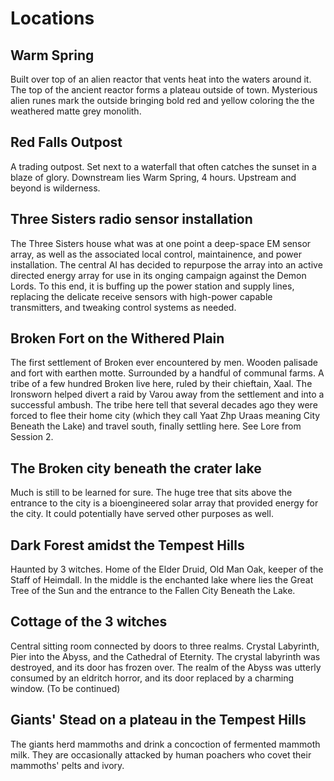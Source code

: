 # Locations

## Warm Spring
Built over top of an alien reactor that vents heat into the waters around it.  The top of the ancient reactor forms a plateau outside of town.  Mysterious alien runes mark the outside bringing bold red and yellow coloring the the weathered matte grey monolith.

## Red Falls Outpost
A trading outpost.  Set next to a waterfall that often catches the sunset in a blaze of glory.  Downstream lies Warm Spring, 4 hours.  Upstream and beyond is wilderness.

## Three Sisters radio sensor installation
The Three Sisters house what was at one point a deep-space EM sensor array, as well as the associated local control, maintainence, and power installation.  The central AI has decided to repurpose the array into an active directed energy array for use in its onging campaign against the Demon Lords.  To this end, it is buffing up the power station and supply lines, replacing the delicate receive sensors with high-power capable transmitters, and tweaking control systems as needed.

## Broken Fort on the Withered Plain
The first settlement of Broken ever encountered by men.  Wooden palisade and fort with earthen motte.  Surrounded by a handful of communal farms.  A tribe of a few hundred Broken live here, ruled by their chieftain, Xaal.  The Ironsworn helped divert a raid by Varou away from the settlement and into a successful ambush.  The tribe here tell that several decades ago they were forced to flee their home city (which they call Yaat Zhp Uraas meaning City Beneath the Lake) and travel south, finally settling here.  See Lore from Session 2.  

## The Broken city beneath the crater lake
Much is still to be learned for sure.  The huge tree that sits above the entrance to the city is a bioengineered solar array that provided energy for the city.  It could potentially have served other purposes as well.

## Dark Forest amidst the Tempest Hills
Haunted by 3 witches.  Home of the Elder Druid, Old Man Oak, keeper of the Staff of Heimdall.  In the middle is the enchanted lake where lies the Great Tree of the Sun and the entrance to the Fallen City Beneath the Lake.

## Cottage of the 3 witches
Central sitting room connected by doors to three realms.  Crystal Labyrinth, Pier into the Abyss, and the Cathedral of Eternity.  The crystal labyrinth was destroyed, and its door has frozen over.  The realm of the Abyss was utterly consumed by an eldritch horror, and its door replaced by a charming window.  (To be continued)

## Giants' Stead on a plateau in the Tempest Hills
The giants herd mammoths and drink a concoction of fermented mammoth milk. They are occasionally attacked by human poachers who covet their mammoths' pelts and ivory.

